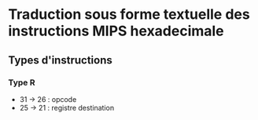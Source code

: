# Traduction sous forme textuelle des instructions MIPS hexadecimale

## Types d'instructions

### Type R
- 31 -> 26 : opcode
- 25 -> 21 : registre destination


###
